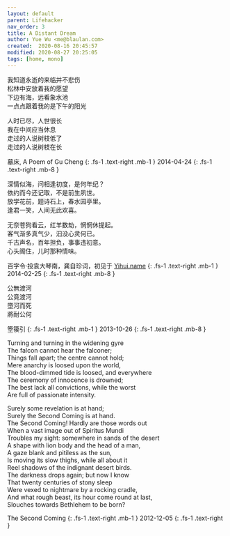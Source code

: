 ```yaml
---
layout: default
parent: Lifehacker
nav_order: 3
title: A Distant Dream
author: Yue Wu <me@blaulan.com>
created:  2020-08-16 20:45:57
modified: 2020-08-27 20:25:05
tags: [home, mono]
---
```


我知道永逝的来临并不悲伤  
松林中安放着我的愿望  
下边有海，远看象水池  
一点点跟着我的是下午的阳光

人时已尽，人世很长  
我在中间应当休息  
走过的人说树枝低了  
走过的人说树枝在长

墓床, A Poem of Gu Cheng
{: .fs-1 .text-right .mb-1 }
2014-04-24
{: .fs-1 .text-right .mb-8 }



深情似海，问相逢初度，是何年纪？  
依约而今还记取，不是前生夙世。  
放学花前，题诗石上，春水园亭里。  
逢君一笑，人间无此欢喜。

无奈苍狗看云，红羊数劫，惘惘休提起。  
客气渐多真气少，汩没心灵何已。  
千古声名，百年担负，事事违初意。  
心头阁住，儿时那种情味。

百字令·投袁大琴南，龚自珍词，初见于 [Yihui.name](http://yihui.name/)
{: .fs-1 .text-right .mb-1 }
2014-02-25
{: .fs-1 .text-right .mb-8 }



公無渡河  
公竟渡河  
墮河而死  
將耐公何

箜篌引
{: .fs-1 .text-right .mb-1 }
2013-10-26
{: .fs-1 .text-right .mb-8 }



Turning and turning in the widening gyre  
The falcon cannot hear the falconer;  
Things fall apart; the centre cannot hold;  
Mere anarchy is loosed upon the world,  
The blood-dimmed tide is loosed, and everywhere  
The ceremony of innocence is drowned;  
The best lack all convictions, while the worst  
Are full of passionate intensity.

Surely some revelation is at hand;  
Surely the Second Coming is at hand.  
The Second Coming! Hardly are those words out  
When a vast image out of Spiritus Mundi  
Troubles my sight: somewhere in sands of the desert  
A shape with lion body and the head of a man,  
A gaze blank and pitiless as the sun,  
Is moving its slow thighs, while all about it  
Reel shadows of the indignant desert birds.  
The darkness drops again; but now I know  
That twenty centuries of stony sleep  
Were vexed to nightmare by a rocking cradle,  
And what rough beast, its hour come round at last,  
Slouches towards Bethlehem to be born?

The Second Coming
{: .fs-1 .text-right .mb-1 }
2012-12-05
{: .fs-1 .text-right }
